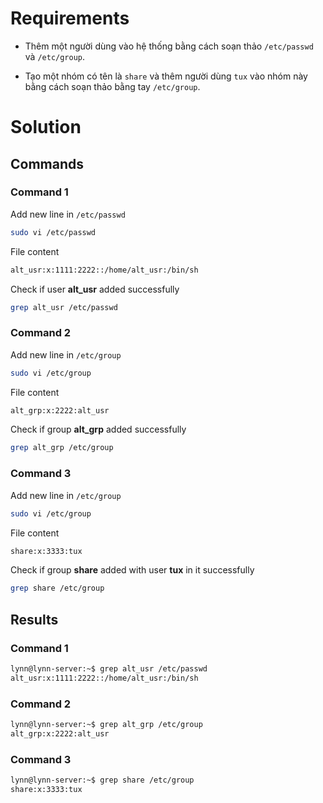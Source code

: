 # Requirements

- Thêm một người dùng vào hệ thống bằng cách soạn thảo `/etc/passwd` và `/etc/group`.

- Tạo một nhóm có tên là `share` và thêm người dùng `tux` vào nhóm này bằng cách soạn thảo bằng tay `/etc/group`.

# Solution

## Commands

### Command 1

Add new line in `/etc/passwd`

```sh
sudo vi /etc/passwd
```

File content

```sh
alt_usr:x:1111:2222::/home/alt_usr:/bin/sh
```

Check if user **alt_usr** added successfully

```sh
grep alt_usr /etc/passwd
```

### Command 2

Add new line in `/etc/group`

```sh
sudo vi /etc/group
```

File content

```sh
alt_grp:x:2222:alt_usr
```

Check if group **alt_grp** added successfully

```sh
grep alt_grp /etc/group
```

### Command 3

Add new line in `/etc/group`

```sh
sudo vi /etc/group
```

File content

```sh
share:x:3333:tux
```

Check if group **share** added with user **tux** in it successfully

```sh
grep share /etc/group
```

## Results

### Command 1

```sh
lynn@lynn-server:~$ grep alt_usr /etc/passwd
alt_usr:x:1111:2222::/home/alt_usr:/bin/sh
```

### Command 2

```sh
lynn@lynn-server:~$ grep alt_grp /etc/group
alt_grp:x:2222:alt_usr
```

### Command 3

```sh
lynn@lynn-server:~$ grep share /etc/group
share:x:3333:tux
```